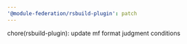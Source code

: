 ```yaml
---
'@module-federation/rsbuild-plugin': patch
---
```


chore(rsbuild-plugin): update mf format judgment conditions
